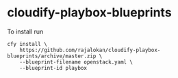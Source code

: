 # cloudify-playbox-blueprints

To install run 
```
cfy install \
    https://github.com/rajalokan/cloudify-playbox-blueprints/archive/master.zip \
    --blueprint-filename openstack.yaml \
    --blueprint-id playbox
```
